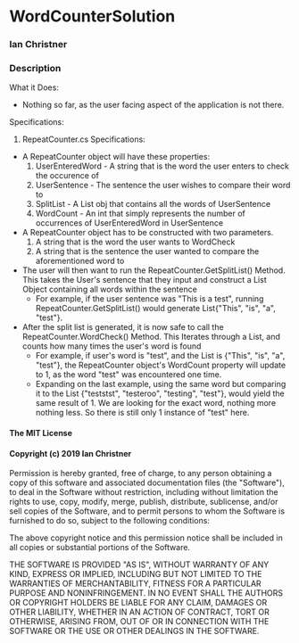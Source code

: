 # WordCounterSolution

### Ian Christner

### Description

What it Does:
* Nothing so far, as the user facing aspect of the application is not there.

Specifications:
1. RepeatCounter.cs Specifications:
  * A RepeatCounter object will have these properties:
    1. UserEnteredWord - A string that is the word the user enters to check the occurence of
    2. UserSentence - The sentence the user wishes to compare their word to
    3. SplitList - A List<string> obj that contains all the words of UserSentence
    4. WordCount - An int that simply represents the number of occurrences of UserEnteredWord in UserSentence
  * A RepeatCounter object has to be constructed with two parameters.
    1. A string that is the word the user wants to WordCheck
    2. A string that is the sentence the user wanted to compare the aforementioned word to
  * The user will then want to run the RepeatCounter.GetSplitList() Method. This takes the User's sentence that they input and construct a List Object containing
  all words within the sentence
    * For example, if the user sentence was "This is a test", running RepeatCounter.GetSplitList() would generate List<string>{"This", "is", "a", "test"}.
  * After the split list is generated, it is now safe to call the RepeatCounter.WordCheck() Method. This Iterates through a List, and counts how many times the user's word is found
    * For example, if user's word is "test", and the List<string> is {"This", "is", "a", "test"}, the RepeatCounter object's WordCount property will update to 1, as the word "test" was encountered one time.
    * Expanding on the last example, using the same word but comparing it to the List {"teststst", "testeroo", "testing", "test"}, would yield the same result of 1. We are looking for the exact word, nothing more nothing less. So there is still only 1 instance of "test" here.

#### The MIT License

#### Copyright (c) 2019 Ian Christner

Permission is hereby granted, free of charge,
to any person obtaining a copy of this software and
associated documentation files (the "Software"), to
deal in the Software without restriction, including
without limitation the rights to use, copy, modify,
merge, publish, distribute, sublicense, and/or sell
copies of the Software, and to permit persons to whom
the Software is furnished to do so,
subject to the following conditions:

The above copyright notice and this permission notice
shall be included in all copies or substantial portions of the Software.

THE SOFTWARE IS PROVIDED "AS IS", WITHOUT WARRANTY OF ANY KIND,
EXPRESS OR IMPLIED, INCLUDING BUT NOT LIMITED TO THE WARRANTIES
OF MERCHANTABILITY, FITNESS FOR A PARTICULAR PURPOSE AND NONINFRINGEMENT.
IN NO EVENT SHALL THE AUTHORS OR COPYRIGHT HOLDERS BE LIABLE FOR
ANY CLAIM, DAMAGES OR OTHER LIABILITY, WHETHER IN AN ACTION OF CONTRACT,
TORT OR OTHERWISE, ARISING FROM, OUT OF OR IN CONNECTION WITH THE
SOFTWARE OR THE USE OR OTHER DEALINGS IN THE SOFTWARE.
